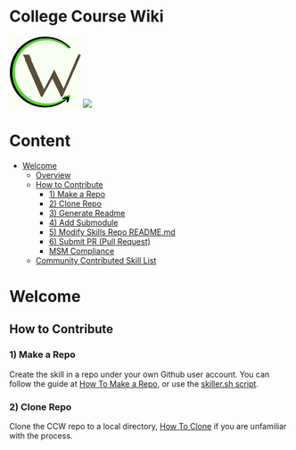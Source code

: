 # College Course Wiki
![logo](https://raw.githubusercontent.com/bfinan/CCW/master/biz/logo/logo_128b.png)
[![](https://discordapp.com/api/guilds/81384788765712384/embed.png?style=banner1)](https://discord.gg/CollegeCourseWiki)

# Content
- [Welcome](#welcome)
  - [Overview](#available-skills)
  - [How to Contribute](#how-to-submit-a-skill)
    - [1) Make a Repo](#1-make-a-repo)
    - [2) Clone Repo](#2-clone-repo)
    - [3) Generate Readme](#3-generate-readme)
    - [4) Add Submodule](#4-add-submodule)
    - [5) Modify Skills Repo README.md](#5-modify-skills-repo-readmemd)
    - [6) Submit PR (Pull Request)](#6-submit-pr-pull-request)
    - [MSM Compliance](#msm-compliance)
  - [Community Contributed Skill List](#community-contributed-skill-list)


# Welcome


## How to Contribute

### 1) Make a Repo
Create the skill in a repo under your own Github user account.  You can follow the guide at [How To Make a Repo](https://help.github.com/articles/create-a-repo/), or use the [skiller.sh script](https://github.com/MycroftAI/mycroft-core/blob/dev/skiller.sh).

### 2) Clone Repo
Clone the CCW repo to a local directory, [How To Clone](https://help.github.com/articles/cloning-a-repository) if you are unfamiliar with the process.
